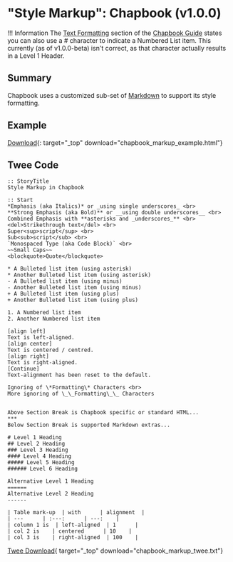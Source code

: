 # "Style Markup": Chapbook (v1.0.0)

!!! Information
    The [Text Formatting](https://klembot.github.io/chapbook/guide/text-and-links/text-formatting.html) section of the [Chapbook Guide](https://klembot.github.io/chapbook/guide/) states you can also use a &#35; character to indicate a Numbered List item. This currently (as of v1.0.0-beta) isn't correct, as that character actually results in a Level 1 Header.

## Summary

Chapbook uses a customized sub-set of [Markdown](https://guides.github.com/features/mastering-markdown/) to support its style formatting.

## Example

[Download](chapbook_markup_example.html){: target="_top" download="chapbook_markup_example.html"}

## Twee Code

```twee
:: StoryTitle
Style Markup in Chapbook

:: Start
*Emphasis (aka Italics)* or _using single underscores_ <br>
**Strong Emphasis (aka Bold)** or __using double underscores__ <br>
Combined Emphasis with **asterisks and _underscores_** <br>
<del>Strikethrough text</del> <br>
Super<sup>script</sup> <br>
Sub<sub>script</sub> <br>
`Monospaced Type (aka Code Block)` <br>
~~Small Caps~~
<blockquote>Quote</blockquote>

* A Bulleted list item (using asterisk)
* Another Bulleted list item (using asterisk)
- A Bulleted list item (using minus)
- Another Bulleted list item (using minus)
+ A Bulleted list item (using plus)
+ Another Bulleted list item (using plus)

1. A Numbered list item
2. Another Numbered list item

[align left]
Text is left-aligned.
[align center]
Text is centered / centred.
[align right]
Text is right-aligned.
[Continue]
Text-alignment has been reset to the default.

Ignoring of \*Formatting\* Characters <br>
More ignoring of \_\_Formatting\_\_ Characters


Above Section Break is Chapbook specific or standard HTML...
***
Below Section Break is supported Markdown extras...

# Level 1 Heading
## Level 2 Heading
### Level 3 Heading
#### Level 4 Heading
##### Level 5 Heading
###### Level 6 Heading

Alternative Level 1 Heading
======
Alternative Level 2 Heading
------

| Table mark-up  | with      | alignment  |
| ---      | :---:      | ---:    |
| column 1 is  | left-aligned  | 1      |
| col 2 is    | centered      | 10    |
| col 3 is    | right-aligned  | 100    |

```

[Twee Download](chapbook_markup_twee.txt){ target="_top" download="chapbook_markup_twee.txt"}
